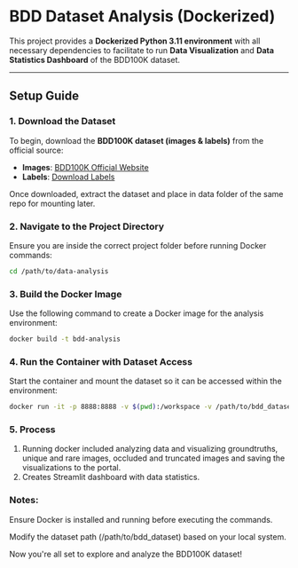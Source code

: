 # BDD Dataset Analysis (Dockerized)

This project provides a **Dockerized Python 3.11 environment** with all necessary dependencies to facilitate to run **Data Visualization** and **Data Statistics Dashboard** of the BDD100K dataset.

---

## Setup Guide

### 1. Download the Dataset

To begin, download the **BDD100K dataset (images & labels)** from the official source:

- **Images**: [BDD100K Official Website](https://bdd-data.berkeley.edu/)
- **Labels**: [Download Labels](https://bdd-data.berkeley.edu/)

Once downloaded, extract the dataset and place in data folder of the same repo for mounting later.

### 2. Navigate to the Project Directory

Ensure you are inside the correct project folder before running Docker commands:

```bash
cd /path/to/data-analysis
```

### 3. Build the Docker Image
Use the following command to create a Docker image for the analysis environment:

```bash
docker build -t bdd-analysis 
```

### 4. Run the Container with Dataset Access
Start the container and mount the dataset so it can be accessed within the environment:

```bash
docker run -it -p 8888:8888 -v $(pwd):/workspace -v /path/to/bdd_dataset:/workspace/data bdd-analysis
```

### 5. Process
1. Running docker included analyzing data and visualizing groundtruths, unique and rare images, occluded and truncated images and saving the visualizations to the portal.
2. Creates Streamlit dashboard with data statistics.

### Notes:
Ensure Docker is installed and running before executing the commands.

Modify the dataset path (/path/to/bdd_dataset) based on your local system.

Now you're all set to explore and analyze the BDD100K dataset!